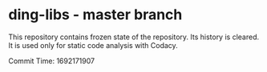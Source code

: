 # ding-libs - master branch

This repository contains frozen state of the repository.
Its history is cleared. It is used only for static code
analysis with Codacy.

Commit Time: 1692171907
